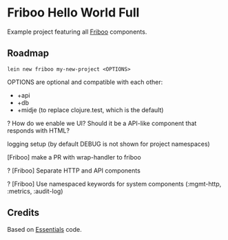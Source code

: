 # Friboo Hello World Full

Example project featuring all [Friboo](https://github.com/zalando-stups/friboo) components.

## Roadmap

```
lein new friboo my-new-project <OPTIONS>
```

OPTIONS are optional and compatible with each other:

* +api 
* +db
* +midje (to replace clojure.test, which is the default)

? How do we enable we UI? Should it be a API-like component that responds with HTML?

logging setup (by default DEBUG is not shown for project namespaces)

[Friboo] make a PR with wrap-handler to friboo

? [Friboo] Separate HTTP and API components

? [Friboo] Use namespaced keywords for system components (:mgmt-http, :metrics, :audit-log) 

## Credits

Based on [Essentials](https://github.com/zalando-stups/essentials) code.
